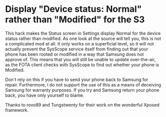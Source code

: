 Display "Device status: Normal" rather than "Modified" for the S3
===========================================================================

This hack makes the Status screen in Settings display Normal for the device status rather than modified. As one look at the source will tell you, this is not a complicated mod at all.
It only works on a superficial level, so it will not actually prevent the SysScope service itself from finding out that your phone has been rooted or modified in a way that Samsung does
not approve of. This means that you will still be unable to update over-the-air, as the FOTA client checks with SysScope to find out whether your phone is Modified.

Don't rely on this if you have to send your phone back to Samsung for repair. Furthermore, I do not support the use of this as a means of deceiving Samsung for warranty purposes.
If you try and Samsung return your phone back, you have only yourself to blame.

Thanks to rovo89 and Tungstwenty for their work on the wonderful Xposed framework.
